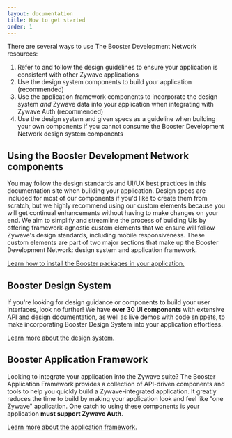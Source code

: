 ```yaml
---
layout: documentation
title: How to get started
order: 1
---
```


There are several ways to use The Booster Development Network resources:
1. Refer to and follow the design guidelines to ensure your application is consistent with other Zywave applications
1. Use the design system components to build your application (recommended)
1. Use the application framework components to incorporate the design system _and_ Zywave data into your application when integrating with Zywave Auth (recommended)
1. Use the design system and given specs as a guideline when building your own components if you cannot consume the Booster Development Network design system components

<docs-spacer></docs-spacer>

## Using the Booster Development Network components

You may follow the design standards and UI/UX best practices in this documentation site when building your application. Design specs are included for most of our components if you'd like to create them from scratch, but we highly recommend using our custom elements because you will get continual enhancements without having to make changes on your end. We aim to simplify and streamline the process of building UIs by offering framework-agnostic custom elements that we ensure will follow Zywave's design standards, including mobile responsiveness. These custom elements are part of two major sections that make up the Booster Development Network: design system and application framework.

[Learn how to install the Booster packages in your application.](/introduction/getting-started/installing-packages/)

<docs-spacer></docs-spacer>

## Booster Design System

If you're looking for design guidance or components to build your user interfaces, look no further! We have **over 30 UI components** with extensive API and design documentation, as well as live demos with code snippets, to make incorporating Booster Design System into your application effortless.

[Learn more about the design system.](/design-system/about/)

<docs-spacer></docs-spacer>

## Booster Application Framework

Looking to integrate your application into the Zywave suite? The Booster Application Framework provides a collection of API-driven components and tools to help you quickly build a Zywave-integrated application. It greatly reduces the time to build by making your application look and feel like "one Zywave" application. One catch to using these components is your application **must support Zywave Auth**.

[Learn more about the application framework.](/application-framework/about/)
